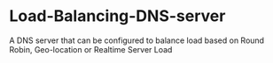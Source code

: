 # Load-Balancing-DNS-server
A DNS server that can be configured to balance load based on Round Robin, Geo-location or Realtime Server Load
